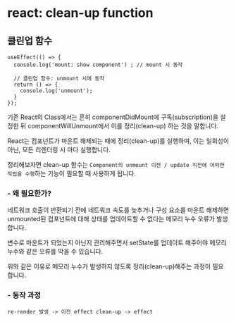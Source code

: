 # react: clean-up function

## 클린업 함수
```
useEffect(() => {
  console.log('mount: show component') ; // mount 시 동작
  
  // 클린업 함수: unmount 시에 동작
  return () => {
    console.log('unmount');
  }  
}); 
```

기존 React의 Class에서는 흔히 componentDidMount에 구독(subscription)을 설정한 뒤 componentWillUnmount에서 이를 정리(clean-up) 하는 것을 말합니다.  

React는 컴포넌트가 마운트 해제되는 때에 정리(clean-up)를 실행하며, 이는 일회성이 아닌, 모든 리렌더링 시 마다 실행합니다.  

정리해보자면 clean-up 함수는 `Component의 unmount 이전 / update 직전에 어떠한 작업을 수행`하는 기능이 필요할 때 사용하게 됩니다.

### \- 왜 필요한가?
네트워크 호출이 반환되기 전에 네트워크 속도를 늦추거나 구성 요소를 마운트 해제하면 unmounted된 컴포넌트에 대해 상태를 업데이트할 수 없다는 메모리 누수 오류가 발생합니다. 

변수로 마운트가 되었는지 아닌지 관리해주면서 setState를 업데이트 해주어야 메모리 누수와 같은 오류를 막을 수 있습니다.

위와 같은 이유로 메모리 누수가 발생하지 않도록 정리(clean-up)해주는 과정이 필요합니다.


### \- 동작 과정
```
re-render 발생 -> 이전 effect clean-up -> effect
```
